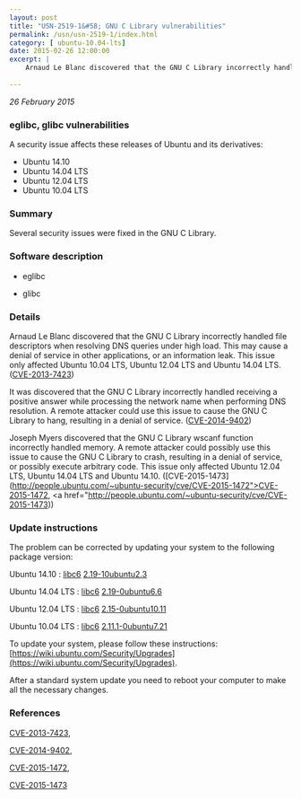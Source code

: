 ```yaml
---
layout: post
title: "USN-2519-1&#58; GNU C Library vulnerabilities"
permalink: /usn/usn-2519-1/index.html
category: [ ubuntu-10.04-lts]
date: 2015-02-26 12:00:00
excerpt: |
    Arnaud Le Blanc discovered that the GNU C Library incorrectly handled file descriptors when resolving DNS queries under high load. This may cause a denial of service in other applications, or an information leak. This issue only affected Ubuntu 10.04 LTS, Ubuntu 12.04 LTS and Ubuntu 14.04 LTS. ([CVE-2013-7423](http://people.ubuntu.com/~ubuntu-security/cve/CVE-2013-7423))
    
--- 
```

 
 

*26 February 2015*

### eglibc, glibc vulnerabilities

A security issue affects these releases of Ubuntu and its derivatives:

* Ubuntu 14.10
* Ubuntu 14.04 LTS
* Ubuntu 12.04 LTS
* Ubuntu 10.04 LTS

### Summary

Several security issues were fixed in the GNU C Library. 

### Software description

* eglibc 

* glibc 

### Details

Arnaud Le Blanc discovered that the GNU C Library incorrectly handled file descriptors when resolving DNS queries under high load. This may cause a denial of service in other applications, or an information leak. This issue only affected Ubuntu 10.04 LTS, Ubuntu 12.04 LTS and Ubuntu 14.04 LTS. ([CVE-2013-7423](http://people.ubuntu.com/~ubuntu-security/cve/CVE-2013-7423))

It was discovered that the GNU C Library incorrectly handled receiving a positive answer while processing the network name when performing DNS resolution. A remote attacker could use this issue to cause the GNU C Library to hang, resulting in a denial of service. ([CVE-2014-9402](http://people.ubuntu.com/~ubuntu-security/cve/CVE-2014-9402))

Joseph Myers discovered that the GNU C Library wscanf function incorrectly handled memory. A remote attacker could possibly use this issue to cause the GNU C Library to crash, resulting in a denial of service, or possibly execute arbitrary code. This issue only affected Ubuntu 12.04 LTS, Ubuntu 14.04 LTS and Ubuntu 14.10. ([CVE-2015-1473](http://people.ubuntu.com/~ubuntu-security/cve/CVE-2015-1472">CVE-2015-1472</a>, <a href="http://people.ubuntu.com/~ubuntu-security/cve/CVE-2015-1473)) 

### Update instructions

The problem can be corrected by updating your system to the following package version:

Ubuntu 14.10
 : [libc6](https://launchpad.net/ubuntu/+source/glibc) <span> [2.19-10ubuntu2.3](https://launchpad.net/ubuntu/+source/glibc/2.19-10ubuntu2.3) </span> 

Ubuntu 14.04 LTS
 : [libc6](https://launchpad.net/ubuntu/+source/eglibc) <span> [2.19-0ubuntu6.6](https://launchpad.net/ubuntu/+source/eglibc/2.19-0ubuntu6.6) </span> 

Ubuntu 12.04 LTS
 : [libc6](https://launchpad.net/ubuntu/+source/eglibc) <span> [2.15-0ubuntu10.11](https://launchpad.net/ubuntu/+source/eglibc/2.15-0ubuntu10.11) </span> 

Ubuntu 10.04 LTS
 : [libc6](https://launchpad.net/ubuntu/+source/eglibc) <span> [2.11.1-0ubuntu7.21](https://launchpad.net/ubuntu/+source/eglibc/2.11.1-0ubuntu7.21) </span> 

To update your system, please follow these instructions: [https://wiki.ubuntu.com/Security/Upgrades](https://wiki.ubuntu.com/Security/Upgrades).

After a standard system update you need to reboot your computer to make all the necessary changes. 

### References

 
 [CVE-2013-7423](http://people.ubuntu.com/~ubuntu-security/cve/CVE-2013-7423), 

 [CVE-2014-9402](http://people.ubuntu.com/~ubuntu-security/cve/CVE-2014-9402), 

 [CVE-2015-1472](http://people.ubuntu.com/~ubuntu-security/cve/CVE-2015-1472), 

 [CVE-2015-1473](http://people.ubuntu.com/~ubuntu-security/cve/CVE-2015-1473)
 

